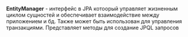 **EntityManager** - интерфейс в JPA котоорый управляет жизненным циклом сущностей и обеспечивает взаимодействие между приложением и бд. Также может быть использован для управления транзакциями. Представляет методы для создание JPQL запросов 
